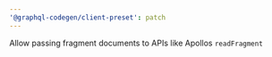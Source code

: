 ```yaml
---
'@graphql-codegen/client-preset': patch
---
```


Allow passing fragment documents to APIs like Apollos `readFragment`
